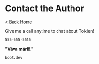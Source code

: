 # Contact the Author

[< Back Home](/)

Give me a call anytime to chat about Tolkien!

`555-555-5555`

**"Váya márië."**

```
boot.dev
```